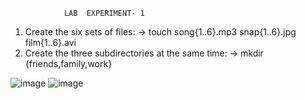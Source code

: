 				LAB  EXPERIMENT- 1 
1.	Create the six sets of files: -> touch song{1..6}.mp3 snap{1..6}.jpg film{1..6}.avi
2.	Create the three subdirectories at the same time: -> mkdir {friends,family,work}
 
 ![image](https://github.com/user-attachments/assets/17f16121-0164-477d-9f80-63d4105b78e8)
 ![image](https://github.com/user-attachments/assets/15ea8960-3c22-40c0-8c32-dce88e171ec8)


